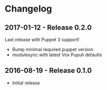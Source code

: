 # Changelog

## 2017-01-12 - Release 0.2.0

Last release with Puppet 3 support!
* Bump minimal required puppet version
* modulesync with latest Vox Pupuli defaults

## 2016-08-19 - Release 0.1.0

* Initial release
